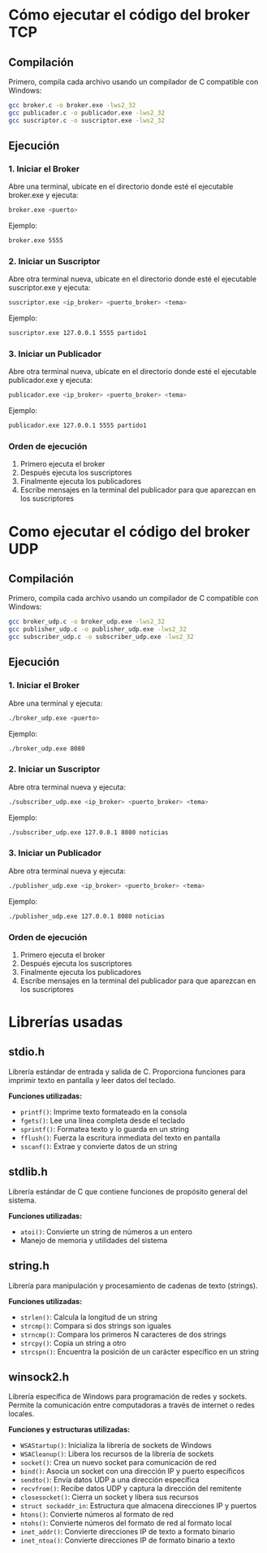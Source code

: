 # Cómo ejecutar el código del broker TCP

## Compilación
Primero, compila cada archivo usando un compilador de C compatible con Windows:

```bash
gcc broker.c -o broker.exe -lws2_32
gcc publicador.c -o publicador.exe -lws2_32
gcc suscriptor.c -o suscriptor.exe -lws2_32
```

## Ejecución

### 1. Iniciar el Broker
Abre una terminal, ubícate en el directorio donde esté el ejecutable broker.exe y ejecuta:
```bash
broker.exe <puerto>
```
Ejemplo:
```bash
broker.exe 5555
```

### 2. Iniciar un Suscriptor
Abre otra terminal nueva, ubícate en el directorio donde esté el ejecutable suscriptor.exe y ejecuta:
```bash
suscriptor.exe <ip_broker> <puerto_broker> <tema>
```
Ejemplo:
```bash
suscriptor.exe 127.0.0.1 5555 partido1
```

### 3. Iniciar un Publicador
Abre otra terminal nueva, ubícate en el directorio donde esté el ejecutable publicador.exe y ejecuta:
```bash
publicador.exe <ip_broker> <puerto_broker> <tema>
```
Ejemplo:
```bash
publicador.exe 127.0.0.1 5555 partido1
```

### Orden de ejecución
1. Primero ejecuta el broker
2. Después ejecuta los suscriptores
3. Finalmente ejecuta los publicadores
4. Escribe mensajes en la terminal del publicador para que aparezcan en los suscriptores


# Como ejecutar el código del broker UDP

## Compilación
Primero, compila cada archivo usando un compilador de C compatible con Windows:

```bash
gcc broker_udp.c -o broker_udp.exe -lws2_32
gcc publisher_udp.c -o publisher_udp.exe -lws2_32
gcc subscriber_udp.c -o subscriber_udp.exe -lws2_32
```

## Ejecución

### 1. Iniciar el Broker
Abre una terminal y ejecuta:
```bash
./broker_udp.exe <puerto>
```
Ejemplo:
```bash
./broker_udp.exe 8080
```

### 2. Iniciar un Suscriptor
Abre otra terminal nueva y ejecuta:
```bash
./subscriber_udp.exe <ip_broker> <puerto_broker> <tema>
```
Ejemplo:
```bash
./subscriber_udp.exe 127.0.0.1 8080 noticias
```

### 3. Iniciar un Publicador
Abre otra terminal nueva y ejecuta:
```bash
./publisher_udp.exe <ip_broker> <puerto_broker> <tema>
```
Ejemplo:
```bash
./publisher_udp.exe 127.0.0.1 8080 noticias
```

### Orden de ejecución
1. Primero ejecuta el broker
2. Después ejecuta los suscriptores
3. Finalmente ejecuta los publicadores
4. Escribe mensajes en la terminal del publicador para que aparezcan en los suscriptores

# Librerías usadas

## stdio.h
Librería estándar de entrada y salida de C. Proporciona funciones para imprimir texto en pantalla y leer datos del teclado.

**Funciones utilizadas:**
- `printf()`: Imprime texto formateado en la consola
- `fgets()`: Lee una línea completa desde el teclado
- `sprintf()`: Formatea texto y lo guarda en un string
- `fflush()`: Fuerza la escritura inmediata del texto en pantalla
- `sscanf()`: Extrae y convierte datos de un string

## stdlib.h
Librería estándar de C que contiene funciones de propósito general del sistema.

**Funciones utilizadas:**
- `atoi()`: Convierte un string de números a un entero
- Manejo de memoria y utilidades del sistema

## string.h
Librería para manipulación y procesamiento de cadenas de texto (strings).

**Funciones utilizadas:**
- `strlen()`: Calcula la longitud de un string
- `strcmp()`: Compara si dos strings son iguales
- `strncmp()`: Compara los primeros N caracteres de dos strings
- `strcpy()`: Copia un string a otro
- `strcspn()`: Encuentra la posición de un carácter específico en un string

## winsock2.h
Librería específica de Windows para programación de redes y sockets. Permite la comunicación entre computadoras a través de internet o redes locales.

**Funciones y estructuras utilizadas:**
- `WSAStartup()`: Inicializa la librería de sockets de Windows
- `WSACleanup()`: Libera los recursos de la librería de sockets
- `socket()`: Crea un nuevo socket para comunicación de red
- `bind()`: Asocia un socket con una dirección IP y puerto específicos
- `sendto()`: Envía datos UDP a una dirección específica
- `recvfrom()`: Recibe datos UDP y captura la dirección del remitente
- `closesocket()`: Cierra un socket y libera sus recursos
- `struct sockaddr_in`: Estructura que almacena direcciones IP y puertos
- `htons()`: Convierte números al formato de red
- `ntohs()`: Convierte números del formato de red al formato local
- `inet_addr()`: Convierte direcciones IP de texto a formato binario
- `inet_ntoa()`: Convierte direcciones IP de formato binario a texto
